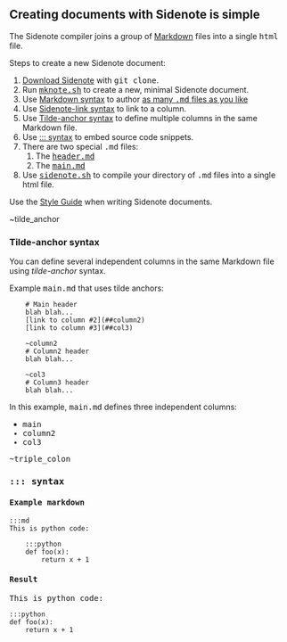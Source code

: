 Creating documents with Sidenote is simple
------------------------------------------

The Sidenote compiler joins a group of [Markdown](##markdown) files into a single <tt>html</tt> file.

Steps to create a new Sidenote document:

1. [Download Sidenote](##download) with <tt>git clone</tt>.
2. Run [<tt>mknote.sh</tt>](##mknote) to create a new, minimal Sidenote document.
3. Use [Markdown syntax](##markdown) to author [as many <tt>.md</tt> files as you like](##other_md_file)
4. Use [Sidenote-link syntax](##sidenote_link) to link to a column.
5. Use [Tilde-anchor syntax](##tilde_anchor) to define multiple columns in the same Markdown file.
6. Use [::: syntax](##triple_colon) to embed source code snippets.
7. There are two special <tt>.md</tt> files:
    1. The [<tt>header.md</tt>](##header_file)
    2. The [<tt>main.md</tt>](##main_file)
8. Use <tt>[sidenote.sh](##sidenote_sh)</tt> to compile your directory of <tt>.md</tt> files into a single html file.

Use the [Style Guide](##styleguide) when writing Sidenote documents.

~tilde_anchor
### Tilde-anchor syntax

You can define several independent columns in the same Markdown file using *tilde-anchor* syntax.

Example <tt>main.md</tt> that uses tilde anchors:

		# Main header
		blah blah...
		[link to column #2](##column2)
		[link to column #3](##col3)

		~column2
		# Column2 header
		blah blah...

		~col3
		# Column3 header
		blah blah...

In this example, <tt>main.md</tt> defines three independent columns:

* <tt>main<tt>
* <tt>column2<tt>
* <tt>col3<tt>

~triple_colon
### ::: syntax

#### Example markdown

	:::md
	This is python code:

		:::python
		def foo(x):
			return x + 1


#### Result

This is python code:

	:::python
	def foo(x):
		return x + 1
